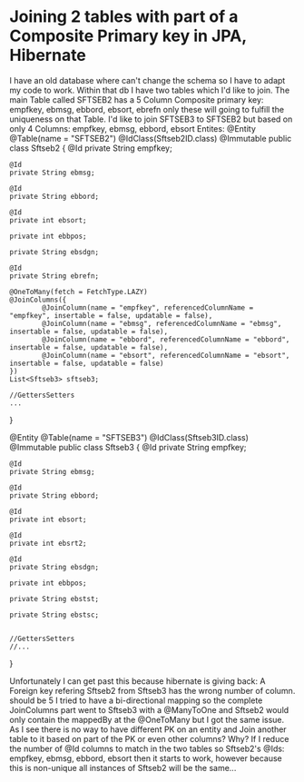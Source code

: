 
# Joining 2 tables with part of a Composite Primary key in JPA, Hibernate

I have an old database where can't change the schema so I have to adapt my code to work.
Within that db I have two tables which I'd like to join.
The main Table called SFTSEB2 has a 5 Column Composite primary key: empfkey, ebmsg, ebbord, ebsort, ebrefn only these will going to fulfill the uniqueness on that Table.
I'd like to join SFTSEB3 to SFTSEB2 but based on only 4 Columns: empfkey, ebmsg, ebbord, ebsort
Entites:
@Entity
@Table(name = "SFTSEB2")
@IdClass(Sftseb2ID.class)
@Immutable
public class Sftseb2 {
    @Id
    private String empfkey;
    
    @Id
    private String ebmsg;
    
    @Id
    private String ebbord;
    
    @Id
    private int ebsort;

    private int ebbpos;

    private String ebsdgn;
    
    @Id
    private String ebrefn;

    @OneToMany(fetch = FetchType.LAZY)
    @JoinColumns({
            @JoinColumn(name = "empfkey", referencedColumnName = "empfkey", insertable = false, updatable = false),
            @JoinColumn(name = "ebmsg", referencedColumnName = "ebmsg", insertable = false, updatable = false),
            @JoinColumn(name = "ebbord", referencedColumnName = "ebbord", insertable = false, updatable = false),
            @JoinColumn(name = "ebsort", referencedColumnName = "ebsort", insertable = false, updatable = false)
    })
    List<Sftseb3> sftseb3;
    
    //GettersSetters
    ...
}

@Entity
@Table(name = "SFTSEB3")
@IdClass(Sftseb3ID.class)
@Immutable
public class Sftseb3 {
    @Id
    private String empfkey;
    
    @Id
    private String ebmsg;
    
    @Id
    private String ebbord;
    
    @Id
    private int ebsort;
    
    @Id
    private int ebsrt2;
    
    @Id
    private String ebsdgn;
   
    private int ebbpos;
    
    private String ebstst;
    
    private String ebstsc;
    
    
    //GettersSetters
    //...
}

Unfortunately I can get past this because hibernate is giving back:
 A Foreign key refering Sftseb2 from Sftseb3 has the wrong number of column. should be 5
I tried to have a bi-directional mapping so the complete JoinColumns part went to Sftseb3 with a @ManyToOne and Sftseb2 would only contain the mappedBy at the @OneToMany but I got the same issue.
As I see there is no way to have different PK on an entity and Join another table to it based on part of the PK or even other columns? Why?
If I reduce the number of @Id columns to match in the two tables so Sftseb2's @Ids: empfkey, ebmsg, ebbord, ebsort then it starts to work, however because this is non-unique all instances of Sftseb2 will be the same...

        